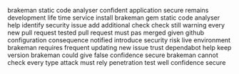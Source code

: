 brakeman static code analyser confident application secure remains development life time service install brakeman gem static code analyser help identify security issue add additional check check still warning every new pull request tested pull request must pas merged given github configuration consequence notified introduce security risk live environment brakeman requires frequent updating new issue trust dependabot help keep version brakeman could give false confidence secure brakeman cannot check every type attack must rely penetration test well confidence secure